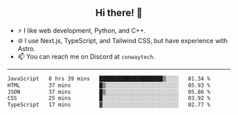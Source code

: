 <h2 align="center">Hi there! 👋</h2>

- ⚡ I like web development, Python, and C++.
- 🌐 I use Next.js, TypeScript, and Tailwind CSS, but have experience with Astro.
- 📫 You can reach me on Discord at <code>conwaytech</code>.

***

<!--START_SECTION:waka-->

```txt
JavaScript   8 hrs 39 mins   ████████████████████▒░░░░   81.34 %
HTML         37 mins         █▒░░░░░░░░░░░░░░░░░░░░░░░   05.93 %
JSON         37 mins         █▒░░░░░░░░░░░░░░░░░░░░░░░   05.86 %
CSS          25 mins         █░░░░░░░░░░░░░░░░░░░░░░░░   03.92 %
TypeScript   17 mins         ▓░░░░░░░░░░░░░░░░░░░░░░░░   02.77 %
```

<!--END_SECTION:waka-->
